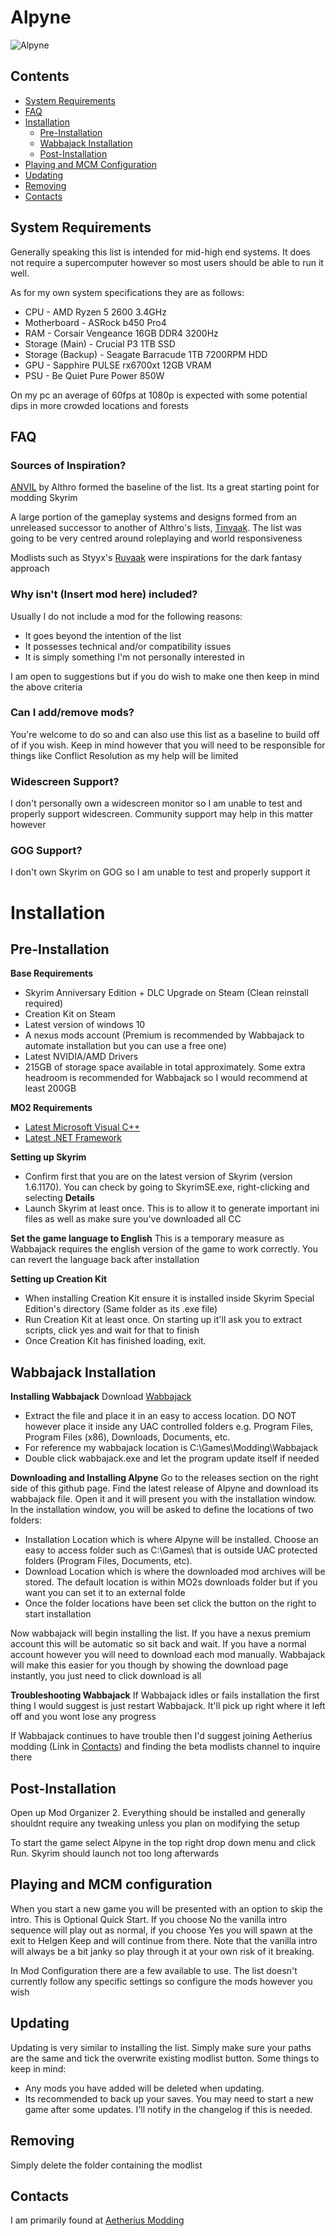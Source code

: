 # Alpyne
![Alpyne](https://github.com/user-attachments/assets/52dbccf0-45d5-4b74-89be-db2fee12c49d)

## Contents
- [System Requirements](#system-requirements)
- [FAQ](#faq)
- [Installation](#installation)
    - [Pre-Installation](#pre-installation)
    - [Wabbajack Installation](#wabbajack-installation)
    - [Post-Installation](#post-installation)
- [Playing and MCM Configuration](#playing-and-mcm-configuration)
- [Updating](#updating)
- [Removing](#removing)
- [Contacts](#contacts)



## System Requirements
Generally speaking this list is intended for mid-high end systems. It does not require a supercomputer however so most users should be able to run it well. 

As for my own system specifications they are as follows:
- CPU               - AMD Ryzen 5 2600 3.4GHz
- Motherboard       - ASRock b450 Pro4
- RAM               - Corsair Vengeance 16GB DDR4 3200Hz
- Storage (Main)    - Crucial P3 1TB SSD
- Storage (Backup)  - Seagate Barracude 1TB 7200RPM HDD
- GPU               - Sapphire PULSE rx6700xt 12GB VRAM
- PSU               - Be Quiet Pure Power 850W

On my pc an average of 60fps at 1080p is expected with some potential dips in more crowded locations and forests


## FAQ
### Sources of Inspiration?
[ANVIL](https://github.com/Althro/Anvil) by Althro formed the baseline of the list. Its a great starting point for modding Skyrim

A large portion of the gameplay systems and designs formed from an unreleased successor to another of Althro's lists, [Tinvaak](https://loadorderlibrary.com/lists/tinvaak-3). The list was going to be very centred around roleplaying and world responsiveness

Modlists such as Styyx's [Ruvaak](https://github.com/Styyx1/Ruvaak-Readme) were inspirations for the dark fantasy approach

### Why isn't (Insert mod here) included?
Usually I do not include a mod for the following reasons:
- It goes beyond the intention of the list
- It possesses technical and/or compatibility issues
- It is simply something I'm not personally interested in

I am open to suggestions but if you do wish to make one then keep in mind the above criteria

### Can I add/remove mods?
You're welcome to do so and can also use this list as a baseline to build off of if you wish. Keep in mind however that you will need to be responsible for things like Conflict Resolution as my help will be limited

### Widescreen Support?
I don't personally own a widescreen monitor so I am unable to test and properly support widescreen. Community support may help in this matter however

### GOG Support?
I don't own Skyrim on GOG so I am unable to test and properly support it

# Installation
## Pre-Installation
**Base Requirements**
- Skyrim Anniversary Edition + DLC Upgrade on Steam (Clean reinstall required)
- Creation Kit on Steam
- Latest version of windows 10
- A nexus mods account (Premium is recommended by Wabbajack to automate installation but you can use a free one)
- Latest NVIDIA/AMD Drivers
- 215GB of storage space available in total approximately. Some extra headroom is recommended for Wabbajack so I would recommend at least 200GB

**MO2 Requirements**
- [Latest Microsoft Visual C++](https://learn.microsoft.com/en-us/cpp/windows/latest-supported-vc-redist?view=msvc-170)
- [Latest .NET Framework](https://dotnet.microsoft.com/en-us/download/dotnet-framework)

**Setting up Skyrim**
- Confirm first that you are on the latest version of Skyrim (version 1.6.1170). You can check by going to SkyrimSE.exe, right-clicking and selecting **Details**
- Launch Skyrim at least once. This is to allow it to generate important ini files as well as make sure you've downloaded all CC

**Set the game language to English**
This is a temporary measure as Wabbajack requires the english version of the game to work correctly. You can revert the language back after installation

**Setting up Creation Kit**
- When installing Creation Kit ensure it is installed inside Skyrim Special Edition's directory (Same folder as its .exe file)
- Run Creation Kit at least once. On starting up it'll ask you to extract scripts, click yes and wait for that to finish
- Once Creation Kit has finished loading, exit.

## Wabbajack Installation
**Installing Wabbajack**
Download [Wabbajack](https://www.wabbajack.org/)
- Extract the file and place it in an easy to access location. DO NOT however place it inside any UAC controlled folders e.g. Program Files, Program Files (x86), Downloads, Documents, etc.
- For reference my wabbajack location is C:\Games\Modding\Wabbajack
- Double click wabbajack.exe and let the program update itself if needed

**Downloading and Installing Alpyne**
Go to the releases section on the right side of this github page. Find the latest release of Alpyne and download its wabbajack file. Open it and it will present you with the installation window.
In the installation window, you will be asked to define the locations of two folders:
- Installation Location which is where Alpyne will be installed. Choose an easy to access folder such as C:\Games\ that is outside UAC protected folders (Program Files, Documents, etc).
- Download Location which is where the downloaded mod archives will be stored. The default location is within MO2s downloads folder but if you want you can set it to an external folde
- Once the folder locations have been set click the button on the right to start installation

Now wabbajack will begin installing the list. If you have a nexus premium account this will be automatic so sit back and wait. If you have a normal account however you will need to download each mod manually. Wabbajack will make this easier for you though by showing the download page instantly, you just need to click download is all

**Troubleshooting Wabbajack**
If Wabbajack idles or fails installation the first thing I would suggest is just restart Wabbajack. It'll pick up right where it left off and you wont lose any progress

If Wabbajack continues to have trouble then I'd suggest joining Aetherius modding (Link in [Contacts](#contacts)) and finding the beta modlists channel to inquire there

## Post-Installation
Open up Mod Organizer 2. Everything should be installed and generally shouldnt require any tweaking unless you plan on modifying the setup

To start the game select Alpyne in the top right drop down menu and click Run. Skyrim should launch not too long afterwards

## Playing and MCM configuration
When you start a new game you will be presented with an option to skip the intro. This is Optional Quick Start. If you choose No the vanilla intro sequence will play out as normal, if you choose Yes you will spawn at the exit to Helgen Keep and will continue from there. Note that the vanilla intro will always be a bit janky so play through it at your own risk of it breaking.

In Mod Configuration there are a few available to use. The list doesn't currently follow any specific settings so configure the mods however you wish

## Updating
Updating is very similar to installing the list. Simply make sure your paths are the same and tick the overwrite existing modlist button. 
Some things to keep in mind:
- Any mods you have added will be deleted when updating.
- Its recommended to back up your saves. You may need to start a new game after some updates. I'll notify in the changelog if this is needed.

## Removing
Simply delete the folder containing the modlist

## Contacts
I am primarily found at [Aetherius Modding](https://discord.gg/aetherius-modding)
